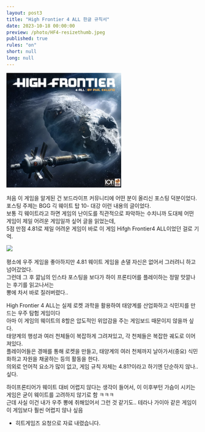 ```yaml
---
layout: post3
title: "High Frontier 4 ALL 한글 규칙서"
date: 2023-10-18 00:00:00
preview: /photo/HF4-resizethumb.jpeg
published: true
rules: "on"
short: null
long: null
---
```


<img src="/photo/hf4.png" width="300">

처음 이 게임을 알게된 건 보드라이프 커뮤니티에 어떤 분이 올리신 포스팅 덕분이었다.<br>
포스팅 주제는 BGG 긱 웨이트 탑 10- 대강 이런 내용의 글이었다. <br>
보통 긱 웨이트라고 하면 게임의 난이도를 직관적으로 파악하는 수치니까 도대체 어떤 게임이 제일 어려운 게임일까 싶어 글을 읽었는데,<br>
5점 만점 4.81로 제일 어려운 게임이 바로 이 게임 Hifgh Frontier4 ALL이었던 걸로 기억.

<img src="/photo/hf41.png" width="800">

평소에 우주 게임을 좋아하지만 4.81 웨이트 게임을 손댈 자신은 없어서 그러려니 하고 넘어갔었다.<br>
그런데 그 후 깖님의 인스타 포스팅을 보다가 하이 프론티어를 플레이하는 정말 맛깔나는 후기를 읽고나서는<br>
뽕에 차서 바로 질러버렸다..

High Frontier 4 ALL는 실제 로켓 과학을 활용하여 태양계를 산업화하고 식민지를 만드는 우주 탐험 게임이다<br>
아마 이 게임의 웨이트의 8할은 압도적인 위압감을 주는 게임보드 때문이지 않을까 싶다.<br>
태양계의 행성과 여러 천체들이 복잡하게 그려져있고, 각 천체들은 복잡한 궤도로 이어져있다.<br>
플레이어들은 경매를 통해 로켓을 만들고, 태양계의 여러 천체까지 날아가서(중요) 식민화하고 자원을 채굴하는 등의 활동을 한다.<br>
의외로 언어적 요소가 많이 없고, 게임 규칙 자체는 4.81?이라고 하기엔 단순하지 않나..싶다.

하이프론티어가 웨이트 대비 어렵지 않다는 생각이 들어서, 이 이후부턴 가슴이 시키는 게임은 굳이 웨이트를 고려하지 않기로 함 ㅋㅋㅋ<br>
근데 사실 이건 내가 우주 뽕에 취해있어서 그런 것 같기도.. 테라나 가이아 같은 게임이 이 게임보다 훨씬 어렵지 않나 싶음

- 히트게임즈 요청으로 자료 내렸습니다.
